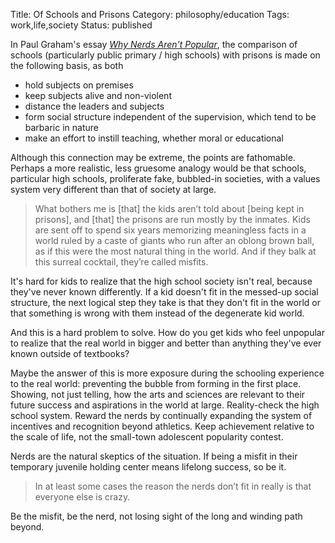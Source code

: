 Title: Of Schools and Prisons
Category: philosophy/education
Tags: work,life,society
Status: published

In Paul Graham's essay [_Why Nerds Aren't Popular_](http://www.paulgraham.com/nerds.html), the comparison of schools (particularly public primary / high schools) with prisons is made on the following basis, as both 

- hold subjects on premises
- keep subjects alive and non-violent
- distance the leaders and subjects
- form social structure independent of the supervision, which tend to be barbaric in nature
- make an effort to instill teaching, whether moral or educational

Although this connection may be extreme, the points are fathomable. Perhaps a more realistic, less gruesome analogy would be that schools, particular high schools, proliferate fake, bubbled-in societies, with a values system very different than that of society at large.

> What bothers me is [that] the kids aren’t told about [being kept in prisons], and [that] the prisons are run mostly by the inmates. Kids are sent off to spend six years memorizing meaningless facts in a world ruled by a caste of giants who run after an oblong brown ball, as if this were the most natural thing in the world. And if they balk at this surreal cocktail, they’re called misfits.


It's hard for kids to realize that the high school society isn't real, because they've never known differently. If a kid doesn't fit in the messed-up social structure, the next logical step they take is that they don't fit in the world or that something is wrong with them instead of the degenerate kid world.

And this is a hard problem to solve. How do you get kids who feel unpopular to realize that the real world in bigger and better than anything they've ever known outside of textbooks?

Maybe the answer of this is more exposure during the schooling experience to the real world: preventing the bubble from forming in the first place. Showing, not just telling, how the arts and sciences are relevant to their future success and aspirations in the world at large. Reality-check the high school system. Reward the nerds by continually expanding the system of incentives and recognition beyond athletics. Keep achievement relative to the scale of life, not the small-town adolescent popularity contest.

Nerds are the natural skeptics of the situation. If being a misfit in their temporary juvenile holding center means lifelong success, so be it.

> In at least some cases the reason the nerds don’t fit in really is that everyone else is crazy.


Be the misfit, be the nerd, not losing sight of the long and winding path beyond.

